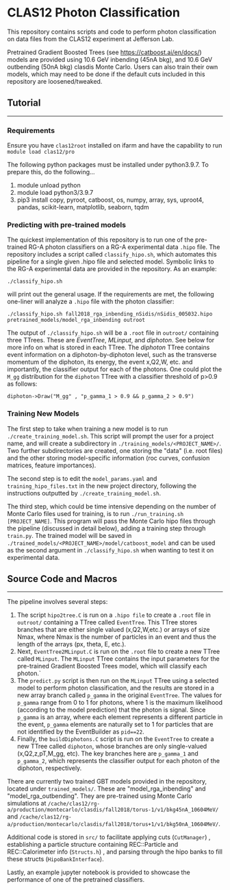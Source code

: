 # CLAS12 Photon Classification
This repository contains scripts and code to perform photon classification on data files from the CLAS12 experiment at Jefferson Lab.

Pretrained Gradient Boosted Trees (see https://catboost.ai/en/docs/) models are provided using 10.6 GeV inbending (45nA bkg), and 10.6 GeV outbending (50nA bkg) clasdis Monte Carlo. Users can also train their own models, which may need to be done if the default cuts included in this repository are loosened/tweaked. 

## Tutorial
---

### Requirements

Ensure you have `clas12root` installed on ifarm and have the capability to run `module load clas12/pro`

The following python packages must be installed under python3.9.7. To prepare this, do the following...

  1. module unload python
  2. module load python3/3.9.7
  3. pip3 install copy, pyroot, catboost, os, numpy, array, sys, uproot4, pandas, scikit-learn, matplotlib, seaborn, tqdm
  
### Predicting with pre-trained models

The quickest implementation of this repository is to run one of the pre-trained RG-A photon classifiers on a RG-A experimental data `.hipo` file. The repository includes a script called `classify_hipo.sh`, which automates this pipeline for a single given .hipo file and selected model. Symbolic links to the RG-A experimental data are provided in the repository. As an example:

```
./classify_hipo.sh
```

will print out the general usage. If the requirements are met, the following one-liner will analyze a `.hipo` file with the photon classifier:

```
./classify_hipo.sh fall2018_rga_inbending_nSidis/nSidis_005032.hipo pretrained_models/model_rga_inbending outroot
```

The output of `./classify_hipo.sh` will be a `.root` file in `outroot/` containing three TTrees. These are *EventTree*, *MLinput*, and *diphoton*. See below for more info on what is stored in each TTree. The *diphoton* TTree contains event information on a diphoton-by-diphoton level, such as the transverse momentum of the diphoton, its energy, the event x,Q2,W, etc. and importantly, the classifier output for each of the photons. One could plot the `M_gg` distribution for the `diphoton` TTree with a classifier threshold of p>0.9 as follows:

  ```
  diphoton->Draw("M_gg" , "p_gamma_1 > 0.9 && p_gamma_2 > 0.9") 
  ```

### Training New Models

The first step to take when training a new model is to run `./create_training_model.sh`. This script will prompt the user for a project name, and will create a subdirectory in `./training_models/<PROJECT_NAME>/`. Two further subdirectories are created, one storing the "data" (i.e. root files) and the other storing model-specific information (roc curves, confusion matrices, feature importances). 

The second step is to edit the `model_params.yaml` and `training_hipo_files.txt` in the new project directory, following the instructions outputted by `./create_training_model.sh`. 

The third step, which could be time intensive depending on the number of Monte Carlo files used for training, is to run `./run_training.sh [PROJECT_NAME]`. This program will pass the Monte Carlo hipo files through the pipeline (discussed in detail below), adding a training step through `train.py`. The trained model will be saved in `./trained_models/<PROJECT_NAME>/model/catboost_model` and can be used as the second argument in `./classify_hipo.sh` when wanting to test it on experimental data. 

## Source Code and Macros
---

The pipeline involves several steps:

1. The script `hipo2tree.C` is run on a `.hipo file` to create a `.root` file in `outroot/` containing a TTree called `EventTree`. This TTree stores branches that are either single valued (x,Q2,W,etc.) or arrays of size Nmax, where Nmax is the number of particles in an event and thus the length of the arrays (px, theta, E, etc.). 
2. Next, `EventTree2MLinput.C` is run on the `.root` file to create a new TTree called `MLinput`. The `MLinput` TTree contains the input parameters for the pre-trained Gradient Boosted Trees model, which will classify each photon.`
3. The `predict.py` script is then run on the `MLinput` TTree using a selected model to perform photon classification, and the results are stored in a new array branch called `p_gamma` in the original `EventTree`. The values for `p_gamma` range from 0 to 1 for photons, where 1 is the maximum likelihood (according to the model prediction) that the photon is signal. Since `p_gamma` is an array, where each element represents a different particle in the event, `p_gamma` elements are naturally set to 1 for particles that are not identified by the EventBuilder as `pid==22`.
4. Finally, the `buildDiphotons.C` script is run on the `EventTree` to create a new TTree called `diphoton`, whose branches are only single-valued (x,Q2,z,pT,M_gg, etc). The key branches here are `p_gamma_1` and `p_gamma_2`, which represents the classifier output for each photon of the diphoton, respectively.

There are currently two trained GBT models provided in the repository, located under `trained_models/`. These are "model_rga_inbending" and "model_rga_outbending". They are pre-trained using Monte Carlo simulations at `/cache/clas12/rg-a/production/montecarlo/clasdis/fall2018/torus-1/v1/bkg45nA_10604MeV/` and `/cache/clas12/rg-a/production/montecarlo/clasdis/fall2018/torus+1/v1/bkg50nA_10604MeV/`. 

Additional code is stored in `src/` to facilitate applying cuts (`CutManager`) , establishing a particle structure containing REC::Particle and REC::Calorimeter info (`Structs.h`) , and parsing through the hipo banks to fill these structs (`HipoBankInterface`).

Lastly, an example jupyter notebook is provided to showcase the performance of one of the pretrained classifiers.




